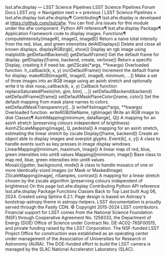 lsst.afw.display — LSST Science Pipelines
LSST Science Pipelines
Forum
Docs
LSST.org →
Navigation
next »
« previous
|
LSST Science Pipelines
»
lsst.afw.display
lsst.afw.display¶
Contributing¶
lsst.afw.display is developed at https://github.com/lsst/afw.
You can find Jira issues for this module under the afw component.
Python API reference¶
lsst.afw.display Package¶
Application Framework code to display images.
Functions¶
computeIntensity(imageR[, imageG, imageB])
Return a naive total intensity from the red, blue, and green intensities
delAllDisplays()
Delete and close all known displays.
displayRGB(rgb[, show])
Display an rgb image using matplotlib
getDefaultBackend()
getDefaultFrame()
Get the default frame for display.
getDisplay([frame, backend, create, verbose])
Return a specific Display, creating it if need be.
getZScale(*args, **kwargs)
Overloaded function.
h_callback(k, x, y)
incrDefaultFrame()
Increment the default frame for display.
makeRGB(imageR[, imageG, imageB, minimum, ...])
Make a set of three images into an RGB image using an asinh stretch and optionally write it to disk
noop_callback(k, x, y)
Callback function
replaceSaturatedPixels(rim, gim, bim[, ...])
setDefaultBackend(backend)
setDefaultFrame([frame])
setDefaultMaskPlaneColor([name, color])
Set the default mapping from mask plane names to colors.
setDefaultMaskTransparency([...])
writeFitsImage(*args, **kwargs)
Overloaded function.
writeRGB(fileName, rgbImage)
Write an RGB image to disk
Classes¶
AsinhMapping(minimum, dataRange[, Q])
A mapping for an asinh stretch (preserving colours independent of brightness)
AsinhZScaleMapping(image[, Q, pedestal])
A mapping for an asinh stretch, estimating the linear stretch by zscale
Display([frame, backend])
Create an object able to display images and overplot glyphs.
Event(k[, x, y])
A class to handle events such as key presses in image display windows.
LinearMapping([minimum, maximum, image])
A linear map of red, blue, green intensities into uint8 values
Mapping([minimum, image])
Base class to map red, blue, green intensities into uint8 values
Mosaic([gutter, background, mode])
A class to handle mosaics of one or more identically-sized images (or Mask or MaskedImage)
ZScaleMapping(image[, nSamples, contrast])
A mapping for a linear stretch chosen by the zscale algorithm (preserving colours independent of brightness)
On this page
lsst.afw.display
Contributing
Python API reference
lsst.afw.display Package
Functions
Classes
Back to Top
Last built Aug 06, 2024.
Created using Sphinx 6.2.1. Page design is based on Astropy's bootstrap-astropy theme in astropy-helpers.
LSST documentation is proudly served through the Fastly CDN.
© Copyright 2015-2024 LSST contributors.
Financial support for LSST comes from the National Science Foundation (NSF) through Cooperative Agreement No. 1258333, the Department of Energy (DOE) Office of Science under Contract No. DE-AC02-76SF00515, and private funding raised by the LSST Corporation. The NSF-funded LSST Project Office for construction was established as an operating center under management of the Association of Universities for Research in Astronomy (AURA). The DOE-funded effort to build the LSST camera is managed by the SLAC National Accelerator Laboratory (SLAC).